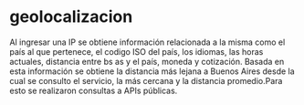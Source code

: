 # geolocalizacion

Al ingresar una IP se obtiene información relacionada a la misma como el país al que pertenece, el codigo ISO del país, los idiomas, las horas actuales, distancia entre bs as y el país, moneda y cotización.
Basada en esta información se obtiene la distancia más lejana a Buenos Aires desde la cual se consulto el servicio, la más cercana y la distancia promedio.Para esto se realizaron consultas a APIs públicas.
